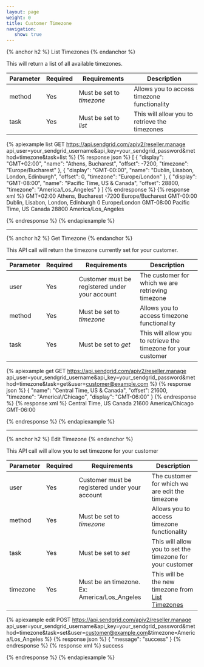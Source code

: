 ```yaml
---
layout: page
weight: 0
title: Customer Timezone
navigation:
   show: true
---
```


{% anchor h2 %}
List Timezones 
{% endanchor %}

This will return a list of all available timezones.

<table id="parameters-list" class="table table-bordered table-striped">
   <thead>
      <tr>
         <th>Parameter</th>
         <th>Required</th>
         <th>Requirements</th>
         <th>Description</th>
      </tr>
   </thead>
   <tbody>
      <tr>
         <td>method</td>
         <td>Yes</td>
         <td>
            Must be set to
            <em>timezone</em>
         </td>
         <td>Allows you to access timezone functionality</td>
      </tr>
      <tr>
         <td>task</td>
         <td>Yes</td>
         <td>
            Must be set to
            <em>list</em>
         </td>
         <td>This will allow you to retrieve the timezones</td>
      </tr>
   </tbody>
</table>


{% apiexample list GET https://api.sendgrid.com/apiv2/reseller.manage api_user=your_sendgrid_username&api_key=your_sendgrid_password&method=timezone&task=list %}
  {% response json %}
[
  {
    "display": "GMT+02:00",
    "name": "Athens, Bucharest",
    "offset": -7200,
    "timezone": "Europe/Bucharest"
  },
  {
    "display": "GMT-00:00",
    "name": "Dublin, Lisabon, London, Edinburgh",
    "offset": 0,
    "timezone": "Europe/London"
  },
  {
    "display": "GMT-08:00",
    "name": "Pacific Time, US & Canada",
    "offset": 28800,
    "timezone": "America/Los_Angeles"
  }
]
  {% endresponse %}
  {% response xml %}
<timezones>
   <timezone>
      <display>GMT+02:00</display>
      <name>Athens, Bucharest</name>
      <offset>-7200</offset>
      <timezone>Europe/Bucharest</timezone>
   </timezone>
   <timezone>
      <display>GMT-00:00</display>
      <name>Dublin, Lisabon, London, Edinburgh</name>
      <offset>0</offset>
      <timezone>Europe/London</timezone>
   </timezone>
   <timezone>
      <display>GMT-08:00</display>
      <name>Pacific Time, US  Canada</name>
      <offset>28800</offset>
      <timezone>America/Los_Angeles</timezone>
   </timezone>
</timezones>

  {% endresponse %}
{% endapiexample %}

* * * * *

{% anchor h2 %}
Get Timezone 
{% endanchor %}

This API call will return the timezone currently set for your customer.

<table id="parameters-get" class="table table-bordered table-striped">
   <thead>
      <tr>
         <th>Parameter</th>
         <th>Required</th>
         <th>Requirements</th>
         <th>Description</th>
      </tr>
   </thead>
   <tbody>
      <tr>
         <td>user</td>
         <td>Yes</td>
         <td>Customer must be registered under your account</td>
         <td>The customer for which we are retrieving timezone</td>
      </tr>
      <tr>
         <td>method</td>
         <td>Yes</td>
         <td>
            Must be set to
            <em>timezone</em>
         </td>
         <td>Allows you to access timezone functionality</td>
      </tr>
      <tr>
         <td>task</td>
         <td>Yes</td>
         <td>
            Must be set to
            <em>get</em>
         </td>
         <td>This will allow you to retrieve the timezone for your customer</td>
      </tr>
   </tbody>
</table>


{% apiexample get GET https://api.sendgrid.com/apiv2/reseller.manage api_user=your_sendgrid_username&api_key=your_sendgrid_password&method=timezone&task=get&user=customer@example.com %}
  {% response json %}
{
  "name": "Central Time, US & Canada",
  "offset": 21600,
  "timezone": "America\\/Chicago",
  "display": "GMT-06:00"
}
  {% endresponse %}
  {% response xml %}
<timezone>
   <name>Central Time, US Canada</name>
   <offset>21600</offset>
   <timezone>America/Chicago</timezone>
   <display>GMT-06:00</display>
</timezone>

  {% endresponse %}
{% endapiexample %}

* * * * *

{% anchor h2 %}
Edit Timezone 
{% endanchor %}

This API call will allow you to set timezone for your customer

<table id="parameters-edit" class="table table-bordered table-striped">
   <thead>
      <tr>
         <th>Parameter</th>
         <th>Required</th>
         <th>Requirements</th>
         <th>Description</th>
      </tr>
   </thead>
   <tbody>
      <tr>
         <td>user</td>
         <td>Yes</td>
         <td>Customer must be registered under your account</td>
         <td>The customer for which we are edit the timezone</td>
      </tr>
      <tr>
         <td>method</td>
         <td>Yes</td>
         <td>
            Must be set to
            <em>timezone</em>
         </td>
         <td>Allows you to access timezone functionality</td>
      </tr>
      <tr>
         <td>task</td>
         <td>Yes</td>
         <td>
            Must be set to
            <em>set</em>
         </td>
         <td>This will allow you to set the timezone for your customer</td>
      </tr>
      <tr>
         <td>timezone</td>
         <td>Yes</td>
         <td>Must be an timezone. Ex: America/Los_Angeles</td>
         <td>
            This will be the new timezone from
            <a href="#-List-Timezones">List Timezones</a>
         </td>
      </tr>
   </tbody>
</table>


{% apiexample edit POST https://api.sendgrid.com/apiv2/reseller.manage api_user=your_sendgrid_username&api_key=your_sendgrid_password&method=timezone&task=set&user=customer@example.com&timezone=America/Los_Angeles %}
  {% response json %}
{
  "message": "success"
}
  {% endresponse %}
  {% response xml %}
<result>
   <message>success</message>
</result>

  {% endresponse %}
{% endapiexample %}
